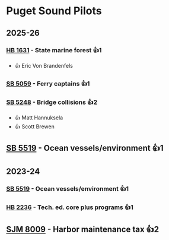 # Puget Sound Pilots
## 2025-26

### [HB 1631](/bill/2025-26/hb/1631/) - State marine forest 👍1  
* 👍 Eric Von Brandenfels

### [SB 5059](/bill/2025-26/sb/5059/) - Ferry captains 👍1  

### [SB 5248](/bill/2025-26/sb/5248/) - Bridge collisions 👍2  
* 👍 Matt Hannuksela
* 👍 Scott Brewen

## [SB 5519](/bill/2025-26/sb/5519/) - Ocean vessels/environment 👍1  

## 2023-24

### [SB 5519](/bill/2023-24/sb/5519/) - Ocean vessels/environment 👍1  

### [HB 2236](/bill/2023-24/hb/2236/) - Tech. ed. core plus programs 👍1  

## [SJM 8009](/bill/2023-24/sjm/8009/) - Harbor maintenance tax 👍2  
